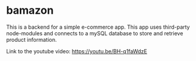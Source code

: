 # bamazon

This is a backend for a simple e-commerce app. This app uses third-party node-modules and connects to a mySQL database to store and retrieve product information. 

Link to the youtube video: https://youtu.be/BH-q1faWdzE
